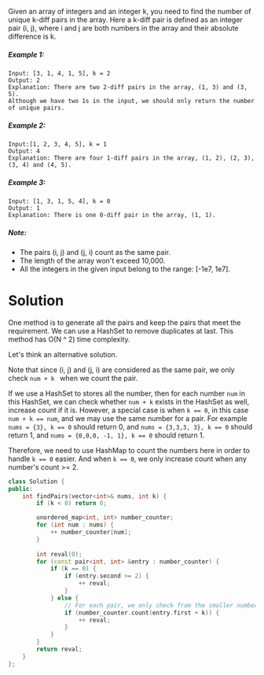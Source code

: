 Given an array of integers and an integer k, you need to find the number of unique k-diff pairs in the array. Here a k-diff pair is defined as an integer pair (i, j), where i and j are both numbers in the array and their absolute difference is k.

##### Example 1:

```
Input: [3, 1, 4, 1, 5], k = 2
Output: 2
Explanation: There are two 2-diff pairs in the array, (1, 3) and (3, 5).
Although we have two 1s in the input, we should only return the number of unique pairs.
```

##### Example 2:

```
Input:[1, 2, 3, 4, 5], k = 1
Output: 4
Explanation: There are four 1-diff pairs in the array, (1, 2), (2, 3), (3, 4) and (4, 5).
```

##### Example 3:

```
Input: [1, 3, 1, 5, 4], k = 0
Output: 1
Explanation: There is one 0-diff pair in the array, (1, 1).
```

##### Note:  

* The pairs (i, j) and (j, i) count as the same pair.
* The length of the array won't exceed 10,000.
* All the integers in the given input belong to the range: [-1e7, 1e7].

# Solution

One method is to generate all the pairs and keep the pairs that meet the requirement. We can use a HashSet to remove duplicates at last. This method has O(N ^ 2) time complexity.

Let's think an alternative solution.

Note that since (i, j) and (j, i) are considered as the same pair, we only check ```num + k ``` when we count the pair.

If we use a HashSet to stores all the number, then for each number ```num``` in this HashSet, we can check whether ```num + k``` exists in the HashSet as well, increase count if it is. However, a special case is when ```k == 0```, in this case ```num + k == num```, and we may use the same number for a pair. For example ```nums = {3}, k == 0``` should return 0, and  ```nums = {3,3,3, 3}, k == 0``` should return 1, and ```nums = {0,0,0, -1, 1}, k == 0``` should return 1.

Therefore, we need to use HashMap to count the numbers here in order to handle ```k == 0``` easier. And when ```k == 0```, we only increase count when any number's count >= 2.

```cpp
class Solution {
public:
    int findPairs(vector<int>& nums, int k) {
        if (k < 0) return 0;

        unordered_map<int, int> number_counter;
        for (int num : nums) {
            ++ number_counter[num];
        }
        
        int reval(0);
        for (const pair<int, int> &entry : number_counter) {
            if (k == 0) {
                if (entry.second >= 2) {
                    ++ reval;
                }
            } else {
                // For each pair, we only check from the smaller number.
                if (number_counter.count(entry.first + k)) {
                    ++ reval;
                }    
            }
        }
        return reval;
    }
};
```
